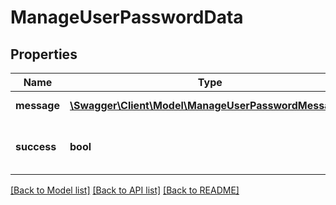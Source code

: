 # ManageUserPasswordData

## Properties
Name | Type | Description | Notes
------------ | ------------- | ------------- | -------------
**message** | [**\Swagger\Client\Model\ManageUserPasswordMessage[]**](ManageUserPasswordMessage.md) | Array with errors | [optional] 
**success** | **bool** | Success or failure to register user | 

[[Back to Model list]](../README.md#documentation-for-models) [[Back to API list]](../README.md#documentation-for-api-endpoints) [[Back to README]](../README.md)


